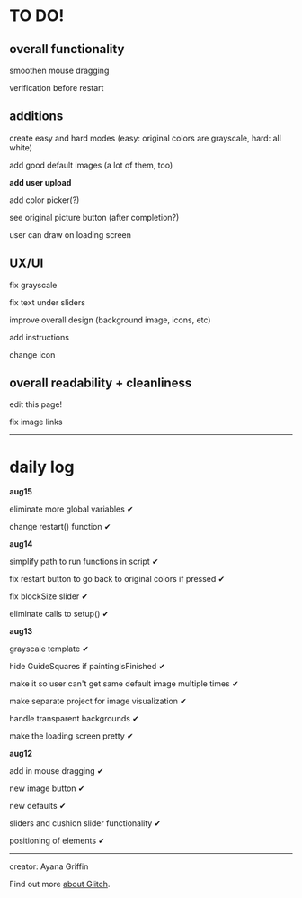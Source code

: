 # TO DO!

## overall functionality

smoothen mouse dragging

verification before restart

## additions

create easy and hard modes (easy: original colors are grayscale, hard: all white)

add good default images (a lot of them, too)

**add user upload**

add color picker(?)

see original picture button (after completion?)

user can draw on loading screen

## UX/UI

fix grayscale

fix text under sliders

improve overall design (background image, icons, etc)

add instructions

change icon

## overall readability + cleanliness

edit this page!

fix image links

---

# daily log

**aug15**

eliminate more global variables ✔

change restart() function ✔

**aug14**

simplify path to run functions in script ✔

fix restart button to go back to original colors if pressed ✔

fix blockSize slider ✔

eliminate calls to setup() ✔

**aug13**

grayscale template ✔

hide GuideSquares if paintingIsFinished ✔

make it so user can't get same default image multiple times ✔

make separate project for image visualization ✔

handle transparent backgrounds ✔

make the loading screen pretty ✔

**aug12**

add in mouse dragging ✔

new image button ✔

new defaults ✔

sliders and cushion slider functionality ✔

positioning of elements ✔

---

creator: Ayana Griffin

Find out more [about Glitch](https://glitch.com/about).
